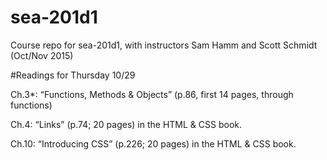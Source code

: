 # sea-201d1
Course repo for sea-201d1, with instructors Sam Hamm and Scott Schmidt (Oct/Nov 2015)

#Readings for Thursday 10/29

Ch.3*: “Functions, Methods & Objects” (p.86, first 14 pages, through functions)

Ch.4: “Links” (p.74; 20 pages) in the HTML & CSS book.

Ch.10: “Introducing CSS” (p.226; 20 pages) in the HTML & CSS book.
